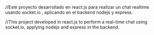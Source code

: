 //Este proyecto desarrollado en react.js para realizar un chat realtime usando socket.io , aplicando en el backend nodejs y express.


//This project developed in react.js to perform a real-time chat using socket.io, applying nodejs and express in the backend.
